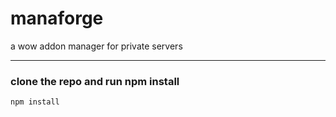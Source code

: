 # manaforge
a wow addon manager for private servers

***

### clone the repo and run npm install
```npm install```
